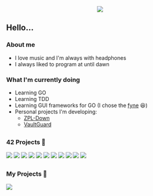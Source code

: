 <center>
<img src="https://i.imgur.com/1ZuvA23.gif">
</center>

## Hello...

### About me

- I love music and I'm always with headphones
- I always liked to program at until dawn

### What I'm currently doing

- Learning GO
- Learning TDD
- Learning GUI frameworks for GO (I chose the [fyne](https://fyne.io) 😆)
- Personal projects I'm developing:
  - [ZPL-Down](https://github.com/guilherme-dell/zpl-down)
  - [VaultGuard](https://github.com/guilherme-dell/VaultGuard)

##

### 42 Projects 🚧

<div>
<a href="//github.com/guilherme-dell/LIBFT"><img src="https://i.imgur.com/u4RQLqL.png"></a>
<a href="//github.com/guilherme-dell/GNL-I-HATE-YOU"><img src="https://i.imgur.com/KnRpqR3.png"></a>
<a href="//github.com/guilherme-dell/FT_PRINTF"><img src="https://i.imgur.com/U44j1l3.png"></a>
<a href="//github.com/guilherme-dell/BORN2BEROOT"><img src="https://i.imgur.com/RJtZPk2.png"></a>
<a href="//github.com/guilherme-dell/so_long"><img src="https://i.imgur.com/Kg1FR8C.png"></a>
<a href="//github.com/guilherme-dell/minitalk_fast"><img src="https://i.imgur.com/ZBOiEio.png"></a>
<a href="//github.com/guilherme-dell"><img src="https://i.imgur.com/Uu8EnaD.png"></a>
<a href="//github.com/guilherme-dell"><img src="https://i.imgur.com/8EZycxW.png"></a>
<a href="//github.com/guilherme-dell"><img src="https://i.imgur.com/5pp9Km6.png"></a>
<a href="//github.com/guilherme-dell"><img src="https://i.imgur.com/f2qZR1L.png"></a>
<a href="//github.com/guilherme-dell/cub3D"><img src="https://i.imgur.com/biAaB55.png"></a>
</div>

##

### My Projects 👾

<div>
  <a href="//github.com/guilherme-dell/zpl-down"><img src="https://imgur.com/uSJH0jE.png"></a>
</div>


##
